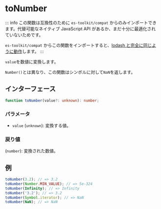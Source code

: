 # toNumber

::: info
この関数は互換性のために `es-toolkit/compat` からのみインポートできます。代替可能なネイティブ JavaScript API があるか、まだ十分に最適化されていないためです。

`es-toolkit/compat` からこの関数をインポートすると、[lodash と完全に同じように動作](../../../compatibility.md)します。
:::

`value`を数値に変換します。

`Number()`とは異なり、この関数はシンボルに対して`NaN`を返します。

## インターフェース

```typescript
function toNumber(value?: unknown): number;
```

### パラメータ

- `value` (`unknown`): 変換する値。

### 戻り値

(`number`): 変換された数値。

## 例

```typescript
toNumber(3.2); // => 3.2
toNumber(Number.MIN_VALUE); // => 5e-324
toNumber(Infinity); // => Infinity
toNumber('3.2'); // => 3.2
toNumber(Symbol.iterator); // => NaN
toNumber(NaN); // => NaN
```